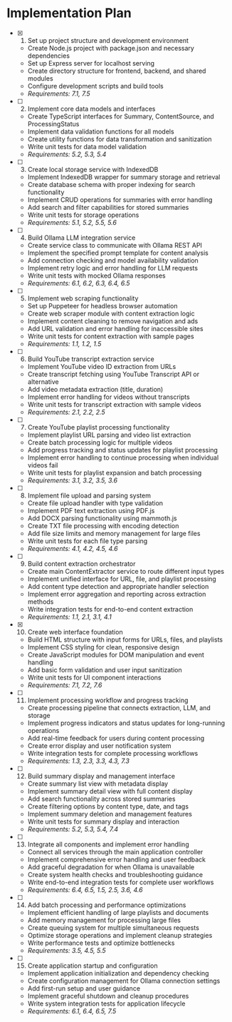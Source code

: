 # Implementation Plan

- [x] 1. Set up project structure and development environment
  - Create Node.js project with package.json and necessary dependencies
  - Set up Express server for localhost serving
  - Create directory structure for frontend, backend, and shared modules
  - Configure development scripts and build tools
  - _Requirements: 7.1, 7.5_

- [ ] 2. Implement core data models and interfaces
  - Create TypeScript interfaces for Summary, ContentSource, and ProcessingStatus
  - Implement data validation functions for all models
  - Create utility functions for data transformation and sanitization
  - Write unit tests for data model validation
  - _Requirements: 5.2, 5.3, 5.4_

- [ ] 3. Create local storage service with IndexedDB
  - Implement IndexedDB wrapper for summary storage and retrieval
  - Create database schema with proper indexing for search functionality
  - Implement CRUD operations for summaries with error handling
  - Add search and filter capabilities for stored summaries
  - Write unit tests for storage operations
  - _Requirements: 5.1, 5.2, 5.5, 5.6_

- [ ] 4. Build Ollama LLM integration service
  - Create service class to communicate with Ollama REST API
  - Implement the specified prompt template for content analysis
  - Add connection checking and model availability validation
  - Implement retry logic and error handling for LLM requests
  - Write unit tests with mocked Ollama responses
  - _Requirements: 6.1, 6.2, 6.3, 6.4, 6.5_

- [ ] 5. Implement web scraping functionality
  - Set up Puppeteer for headless browser automation
  - Create web scraper module with content extraction logic
  - Implement content cleaning to remove navigation and ads
  - Add URL validation and error handling for inaccessible sites
  - Write unit tests for content extraction with sample pages
  - _Requirements: 1.1, 1.2, 1.5_

- [ ] 6. Build YouTube transcript extraction service
  - Implement YouTube video ID extraction from URLs
  - Create transcript fetching using YouTube Transcript API or alternative
  - Add video metadata extraction (title, duration)
  - Implement error handling for videos without transcripts
  - Write unit tests for transcript extraction with sample videos
  - _Requirements: 2.1, 2.2, 2.5_

- [ ] 7. Create YouTube playlist processing functionality
  - Implement playlist URL parsing and video list extraction
  - Create batch processing logic for multiple videos
  - Add progress tracking and status updates for playlist processing
  - Implement error handling to continue processing when individual videos fail
  - Write unit tests for playlist expansion and batch processing
  - _Requirements: 3.1, 3.2, 3.5, 3.6_

- [ ] 8. Implement file upload and parsing system
  - Create file upload handler with type validation
  - Implement PDF text extraction using PDF.js
  - Add DOCX parsing functionality using mammoth.js
  - Create TXT file processing with encoding detection
  - Add file size limits and memory management for large files
  - Write unit tests for each file type parsing
  - _Requirements: 4.1, 4.2, 4.5, 4.6_

- [ ] 9. Build content extraction orchestrator
  - Create main ContentExtractor service to route different input types
  - Implement unified interface for URL, file, and playlist processing
  - Add content type detection and appropriate handler selection
  - Implement error aggregation and reporting across extraction methods
  - Write integration tests for end-to-end content extraction
  - _Requirements: 1.1, 2.1, 3.1, 4.1_

- [x] 10. Create web interface foundation
  - Build HTML structure with input forms for URLs, files, and playlists
  - Implement CSS styling for clean, responsive design
  - Create JavaScript modules for DOM manipulation and event handling
  - Add basic form validation and user input sanitization
  - Write unit tests for UI component interactions
  - _Requirements: 7.1, 7.2, 7.6_

- [ ] 11. Implement processing workflow and progress tracking
  - Create processing pipeline that connects extraction, LLM, and storage
  - Implement progress indicators and status updates for long-running operations
  - Add real-time feedback for users during content processing
  - Create error display and user notification system
  - Write integration tests for complete processing workflows
  - _Requirements: 1.3, 2.3, 3.3, 4.3, 7.3_

- [ ] 12. Build summary display and management interface
  - Create summary list view with metadata display
  - Implement summary detail view with full content display
  - Add search functionality across stored summaries
  - Create filtering options by content type, date, and tags
  - Implement summary deletion and management features
  - Write unit tests for summary display and interaction
  - _Requirements: 5.2, 5.3, 5.4, 7.4_

- [ ] 13. Integrate all components and implement error handling
  - Connect all services through the main application controller
  - Implement comprehensive error handling and user feedback
  - Add graceful degradation for when Ollama is unavailable
  - Create system health checks and troubleshooting guidance
  - Write end-to-end integration tests for complete user workflows
  - _Requirements: 6.4, 6.5, 1.5, 2.5, 3.6, 4.6_

- [ ] 14. Add batch processing and performance optimizations
  - Implement efficient handling of large playlists and documents
  - Add memory management for processing large files
  - Create queuing system for multiple simultaneous requests
  - Optimize storage operations and implement cleanup strategies
  - Write performance tests and optimize bottlenecks
  - _Requirements: 3.5, 4.5, 5.5_

- [ ] 15. Create application startup and configuration
  - Implement application initialization and dependency checking
  - Create configuration management for Ollama connection settings
  - Add first-run setup and user guidance
  - Implement graceful shutdown and cleanup procedures
  - Write system integration tests for application lifecycle
  - _Requirements: 6.1, 6.4, 6.5, 7.5_